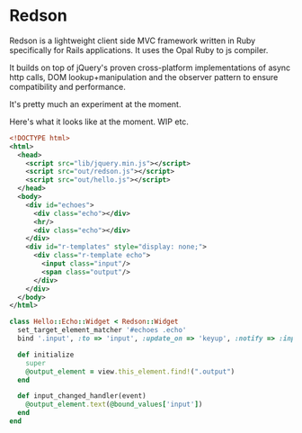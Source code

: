 # Redson

Redson is a lightweight client side MVC framework written in Ruby specifically for Rails applications. It uses the Opal Ruby to js compiler.

It builds on top of jQuery's proven cross-platform implementations of async http calls, DOM lookup+manipulation and the observer pattern to ensure compatibility and performance.

It's pretty much an experiment at the moment.


Here's what it looks like at the moment. WIP etc.

```xml
<!DOCTYPE html>
<html>
  <head>
    <script src="lib/jquery.min.js"></script>
    <script src="out/redson.js"></script>
    <script src="out/hello.js"></script>
  </head>
  <body>
    <div id="echoes">
      <div class="echo"></div>
      <hr/>
      <div class="echo"></div>
    </div>
    <div id="r-templates" style="display: none;">
      <div class="r-template echo">
        <input class="input"/>
        <span class="output"/>
      </div>
    </div>
  </body>
</html>
```

```ruby
class Hello::Echo::Widget < Redson::Widget
  set_target_element_matcher '#echoes .echo'
  bind '.input', :to => 'input', :update_on => 'keyup', :notify => :input_changed_handler

  def initialize
    super
    @output_element = view.this_element.find!(".output")
  end

  def input_changed_handler(event)
    @output_element.text(@bound_values['input'])
  end
end
```
